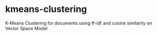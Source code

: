 # kmeans-clustering
K-Means Clustering for documents using tf-idf and cosine similarity on Vector Space Model 
